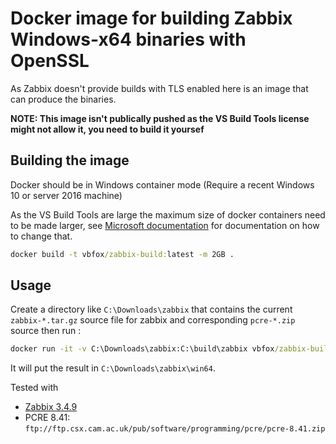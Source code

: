 # Docker image for building Zabbix Windows-x64 binaries with OpenSSL

As Zabbix doesn't provide builds with TLS enabled here is an image that can produce the binaries.

**NOTE: This image isn't publically pushed as the VS Build Tools license might not allow it, you need to build it yoursef**

## Building the image

Docker should be in Windows container mode (Require a recent Windows 10 or server 2016 machine)

As the VS Build Tools are large the maximum size of docker containers need to be made larger, see [Microsoft documentation][large-container] for documentation on how to change that.

[large-container]: https://docs.microsoft.com/en-us/visualstudio/install/build-tools-container#step-4-expand-maximum-container-disk-size

```cmd
docker build -t vbfox/zabbix-build:latest -m 2GB .
```

## Usage

Create a directory like `C:\Downloads\zabbix` that contains the current `zabbix-*.tar.gz` source file for zabbix and corresponding `pcre-*.zip` source then run :

```cmd
docker run -it -v C:\Downloads\zabbix:C:\build\zabbix vbfox/zabbix-build powershell Build.ps1
```

It will put the result in `C:\Downloads\zabbix\win64`.

Tested with

- [Zabbix 3.4.9](https://sourceforge.net/projects/zabbix/files/ZABBIX%20Latest%20Stable/3.4.9/zabbix-3.4.9.tar.gz/download)
- PCRE 8.41: `ftp://ftp.csx.cam.ac.uk/pub/software/programming/pcre/pcre-8.41.zip`